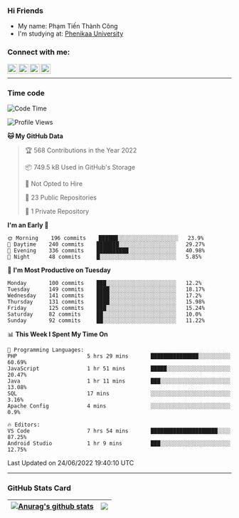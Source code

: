 ### Hi Friends

- My name: Phạm Tiến Thành Công
- I'm studying at: [Phenikaa University]


### Connect with me:
[<img align="left" alt="PhamTienThanhCong | Facebook" width="22px" src="https://upload.wikimedia.org/wikipedia/commons/thumb/1/16/Facebook-icon-1.png/640px-Facebook-icon-1.png" />][facebook]
[<img align="left" alt="PhamTienThanhCong | Zalo" width="22px" src="https://www.anphatpc.com.vn/template/anphat_2020v2/images/icon-zalo.jpg" />][zalo]
[<img align="left" alt="PhamTienThanhCong | LinkedIn" width="22px" src="https://cdn3.iconfinder.com/data/icons/inficons/512/linkedin.png" />][linkedin]
[<img align="left" alt="PhamTienThanhCong | tiktok" width="22px" src="https://cdn.worldvectorlogo.com/logos/tiktok-logo.svg" />][tiktok]

<br />

---

### Time code

<!--START_SECTION:waka-->
![Code Time](http://img.shields.io/badge/Code%20Time-450%20hrs%2041%20mins-blue)

![Profile Views](http://img.shields.io/badge/Profile%20Views-4-blue)

**🐱 My GitHub Data** 

> 🏆 568 Contributions in the Year 2022
 > 
> 📦 749.5 kB Used in GitHub's Storage 
 > 
> 🚫 Not Opted to Hire
 > 
> 📜 23 Public Repositories 
 > 
> 🔑 1 Private Repository 
 > 
**I'm an Early 🐤** 

```text
🌞 Morning    196 commits    ██████░░░░░░░░░░░░░░░░░░░   23.9% 
🌆 Daytime    240 commits    ███████░░░░░░░░░░░░░░░░░░   29.27% 
🌃 Evening    336 commits    ██████████░░░░░░░░░░░░░░░   40.98% 
🌙 Night      48 commits     █░░░░░░░░░░░░░░░░░░░░░░░░   5.85%

```
📅 **I'm Most Productive on Tuesday** 

```text
Monday       100 commits    ███░░░░░░░░░░░░░░░░░░░░░░   12.2% 
Tuesday      149 commits    ████░░░░░░░░░░░░░░░░░░░░░   18.17% 
Wednesday    141 commits    ████░░░░░░░░░░░░░░░░░░░░░   17.2% 
Thursday     131 commits    ████░░░░░░░░░░░░░░░░░░░░░   15.98% 
Friday       125 commits    ███░░░░░░░░░░░░░░░░░░░░░░   15.24% 
Saturday     82 commits     ██░░░░░░░░░░░░░░░░░░░░░░░   10.0% 
Sunday       92 commits     ██░░░░░░░░░░░░░░░░░░░░░░░   11.22%

```


📊 **This Week I Spent My Time On** 

```text
💬 Programming Languages: 
PHP                      5 hrs 29 mins       ███████████████░░░░░░░░░░   60.69% 
JavaScript               1 hr 51 mins        █████░░░░░░░░░░░░░░░░░░░░   20.47% 
Java                     1 hr 11 mins        ███░░░░░░░░░░░░░░░░░░░░░░   13.08% 
SQL                      17 mins             ░░░░░░░░░░░░░░░░░░░░░░░░░   3.16% 
Apache Config            4 mins              ░░░░░░░░░░░░░░░░░░░░░░░░░   0.9%

🔥 Editors: 
VS Code                  7 hrs 54 mins       █████████████████████░░░░   87.25% 
Android Studio           1 hr 9 mins         ███░░░░░░░░░░░░░░░░░░░░░░   12.75%

```


 Last Updated on 24/06/2022 19:40:10 UTC
<!--END_SECTION:waka-->

---

### GitHub Stats Card

| <a href="https://github.com/phamtienthanhcong"><img align="center" src="https://github-readme-stats.vercel.app/api?username=PhamTienThanhCong&show_icons=true&include_all_commits=true&theme=buefy&hide_border=true&theme=ocean_dark" alt="Anurag's github stats" /></a> | <a href="https://github.com/phamtienthanhcong"><img align="center" src="https://github-readme-stats.vercel.app/api/top-langs/?username=PhamTienThanhCong&layout=compact&theme=buefy&hide_border=true&theme=ocean_dark" /></a> |
| ------------- | ------------- |

[Phenikaa University]: https://phenikaa-uni.edu.vn/vi
[facebook]: https://www.facebook.com/phamtienthanhcong
[linkedin]: https://linkedin.com/in/phamtienthanhcong
[zalo]: https://zalo.me/0396396332
[tiktok]: https://www.tiktok.com/@phamtienthanhcong
[web]: https://github.com/PhamTienThanhCong/web_dev
[min project]: https://github.com/PhamTienThanhCong/Project-Of-Web
[c and cpp]: https://github.com/PhamTienThanhCong/Code_C_and_Cpro
[python]: https://github.com/PhamTienThanhCong/Python_beginer
